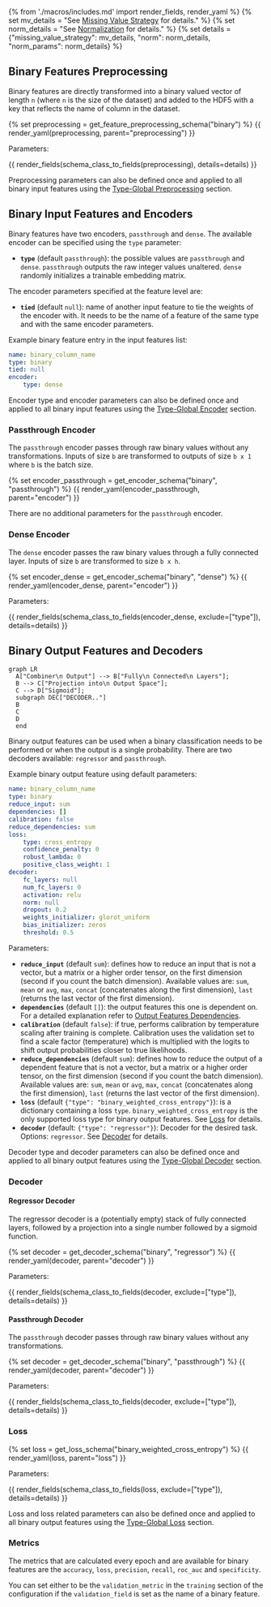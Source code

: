 {% from './macros/includes.md' import render_fields, render_yaml %}
{% set mv_details = "See [Missing Value Strategy](./input_features.md#missing-value-strategy) for details." %}
{% set norm_details = "See [Normalization](../combiner.md#normalization) for details." %}
{% set details = {"missing_value_strategy": mv_details, "norm": norm_details, "norm_params": norm_details} %}

## Binary Features Preprocessing

Binary features are directly transformed into a binary valued vector of length `n` (where `n` is the size of the dataset) and added to the HDF5 with a key that reflects the name of column in the dataset.

{% set preprocessing = get_feature_preprocessing_schema("binary") %}
{{ render_yaml(preprocessing, parent="preprocessing") }}

Parameters:

{{ render_fields(schema_class_to_fields(preprocessing), details=details) }}

Preprocessing parameters can also be defined once and applied to all binary input features using
the [Type-Global Preprocessing](../defaults.md#type-global-preprocessing) section.

## Binary Input Features and Encoders

Binary features have two encoders, `passthrough` and `dense`. The available encoder can be specified using the `type` parameter:

- **`type`** (default `passthrough`): the possible values are `passthrough` and `dense`. `passthrough` outputs the raw integer values unaltered. `dense` randomly initializes a trainable embedding matrix.

The encoder parameters specified at the feature level are:

- **`tied`** (default `null`): name of another input feature to tie the weights of the encoder with. It needs to be the name of a feature of the same type and with the same encoder parameters.

Example binary feature entry in the input features list:

```yaml
name: binary_column_name
type: binary
tied: null
encoder: 
    type: dense
```

Encoder type and encoder parameters can also be defined once and applied to all binary input features using the
[Type-Global Encoder](../defaults.md#type-global-encoder) section.

### Passthrough Encoder

The `passthrough` encoder passes through raw binary values without any transformations. Inputs of size `b` are transformed to outputs of size `b x 1` where `b` is the batch size.

{% set encoder_passthrough = get_encoder_schema("binary", "passthrough") %}
{{ render_yaml(encoder_passthrough, parent="encoder") }}

There are no additional parameters for the `passthrough` encoder.

### Dense Encoder

The `dense` encoder passes the raw binary values through a fully connected layer. Inputs of size `b` are transformed to size `b x h`.

{% set encoder_dense = get_encoder_schema("binary", "dense") %}
{{ render_yaml(encoder_dense, parent="encoder") }}

Parameters:

{{ render_fields(schema_class_to_fields(encoder_dense, exclude=["type"]), details=details) }}

## Binary Output Features and Decoders

``` mermaid
graph LR
  A["Combiner\n Output"] --> B["Fully\n Connected\n Layers"];
  B --> C["Projection into\n Output Space"];
  C --> D["Sigmoid"];
  subgraph DEC["DECODER.."]
  B
  C
  D
  end
```

Binary output features can be used when a binary classification needs to be performed or when the output is a single probability. There are two decoders available: `regressor` and `passthrough`.

Example binary output feature using default parameters:

```yaml
name: binary_column_name
type: binary
reduce_input: sum
dependencies: []
calibration: false
reduce_dependencies: sum
loss:
    type: cross_entropy
    confidence_penalty: 0
    robust_lambda: 0
    positive_class_weight: 1
decoder:
    fc_layers: null
    num_fc_layers: 0
    activation: relu
    norm: null
    dropout: 0.2
    weights_initializer: glorot_uniform
    bias_initializer: zeros
    threshold: 0.5
```

Parameters:

- **`reduce_input`** (default `sum`): defines how to reduce an input that is not a vector, but a matrix or a higher order tensor, on the first dimension (second if you count the batch dimension). Available values are: `sum`, `mean` or `avg`, `max`, `concat` (concatenates along the first dimension), `last` (returns the last vector of the first dimension).
- **`dependencies`** (default `[]`): the output features this one is dependent on. For a detailed explanation refer to [Output Features Dependencies](../output_features#output-feature-dependencies).
- **`calibration`** (default `false`): if true, performs calibration by temperature scaling after training is complete.
Calibration uses the validation set to find a scale factor (temperature) which is multiplied with the logits to shift
output probabilities closer to true likelihoods.
- **`reduce_dependencies`** (default `sum`): defines how to reduce the output of a dependent feature that is not a vector, but a matrix or a higher order tensor, on the first dimension (second if you count the batch dimension). Available values are: `sum`, `mean` or `avg`, `max`, `concat` (concatenates along the first dimension), `last` (returns the last vector of the first dimension).
- **`loss`** (default `{"type": "binary_weighted_cross_entropy"}`): is a dictionary containing a loss `type`. `binary_weighted_cross_entropy` is the only supported loss type for binary output features. See [Loss](#loss) for details.
- **`decoder`** (default: `{"type": "regressor"}`): Decoder for the desired task. Options: `regressor`. See [Decoder](#decoder) for details.

Decoder type and decoder parameters can also be defined once and applied to all binary output features using the [Type-Global Decoder](../defaults.md#type-global-decoder) section.

### Decoder

#### Regressor Decoder

The regressor decoder is a (potentially empty) stack of fully connected layers, followed by a projection into a single number followed by a sigmoid function.

{% set decoder = get_decoder_schema("binary", "regressor") %}
{{ render_yaml(decoder, parent="decoder") }}

Parameters:

{{ render_fields(schema_class_to_fields(decoder, exclude=["type"]), details=details) }}

#### Passthrough Decoder

The `passthrough` decoder passes through raw binary values without any transformations.

{% set decoder = get_decoder_schema("binary", "passthrough") %}
{{ render_yaml(decoder, parent="decoder") }}

Parameters:

{{ render_fields(schema_class_to_fields(decoder, exclude=["type"]), details=details) }}

### Loss

{% set loss = get_loss_schema("binary_weighted_cross_entropy") %}
{{ render_yaml(loss, parent="loss") }}

Parameters:

{{ render_fields(schema_class_to_fields(loss, exclude=["type"]), details=details) }}

Loss and loss related parameters can also be defined once and applied to all binary output features using the [Type-Global Loss](../defaults.md#type-global-loss) section.

### Metrics

The metrics that are calculated every epoch and are available for binary features are the `accuracy`, `loss`,
`precision`, `recall`, `roc_auc` and `specificity`.

You can set either to be the `validation_metric` in the `training` section of the configuration if the `validation_field` is set as the name of a binary feature.
